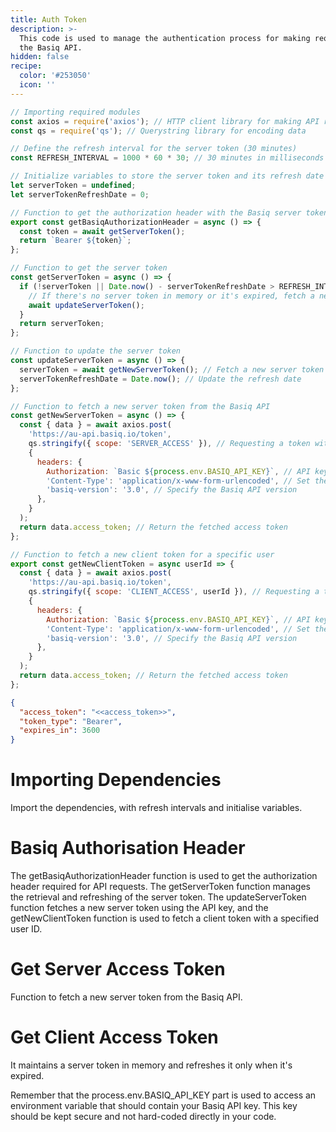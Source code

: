 ```yaml
---
title: Auth Token
description: >-
  This code is used to manage the authentication process for making requests to
  the Basiq API.
hidden: false
recipe:
  color: '#253050'
  icon: ''
---
```

```javascript JavaScript
// Importing required modules
const axios = require('axios'); // HTTP client library for making API requests
const qs = require('qs'); // Querystring library for encoding data

// Define the refresh interval for the server token (30 minutes)
const REFRESH_INTERVAL = 1000 * 60 * 30; // 30 minutes in milliseconds

// Initialize variables to store the server token and its refresh date
let serverToken = undefined;
let serverTokenRefreshDate = 0;

// Function to get the authorization header with the Basiq server token
export const getBasiqAuthorizationHeader = async () => {
  const token = await getServerToken();
  return `Bearer ${token}`;
};

// Function to get the server token
const getServerToken = async () => {
  if (!serverToken || Date.now() - serverTokenRefreshDate > REFRESH_INTERVAL) {
    // If there's no server token in memory or it's expired, fetch a new one
    await updateServerToken();
  }
  return serverToken;
};

// Function to update the server token
const updateServerToken = async () => {
  serverToken = await getNewServerToken(); // Fetch a new server token
  serverTokenRefreshDate = Date.now(); // Update the refresh date
};

// Function to fetch a new server token from the Basiq API
const getNewServerToken = async () => {
  const { data } = await axios.post(
    'https://au-api.basiq.io/token',
    qs.stringify({ scope: 'SERVER_ACCESS' }), // Requesting a token with SERVER_ACCESS scope
    {
      headers: {
        Authorization: `Basic ${process.env.BASIQ_API_KEY}`, // API key for authorization
        'Content-Type': 'application/x-www-form-urlencoded', // Set the content type
        'basiq-version': '3.0', // Specify the Basiq API version
      },
    }
  );
  return data.access_token; // Return the fetched access token
};

// Function to fetch a new client token for a specific user
export const getNewClientToken = async userId => {
  const { data } = await axios.post(
    'https://au-api.basiq.io/token',
    qs.stringify({ scope: 'CLIENT_ACCESS', userId }), // Requesting a token with CLIENT_ACCESS scope and userId
    {
      headers: {
        Authorization: `Basic ${process.env.BASIQ_API_KEY}`, // API key for authorization
        'Content-Type': 'application/x-www-form-urlencoded', // Set the content type
        'basiq-version': '3.0', // Specify the Basiq API version
      },
    }
  );
  return data.access_token; // Return the fetched access token
};

```

```json Response Example
{
  "access_token": "<<access_token>>",
  "token_type": "Bearer",
  "expires_in": 3600
}
```

# Importing Dependencies

<!-- javascript@1-11 -->

Import the dependencies, with refresh intervals and initialise variables.

# Basiq Authorisation Header

<!-- javascript@ -->

The getBasiqAuthorizationHeader function is used to get the authorization header required for API requests. The getServerToken function manages the retrieval and refreshing of the server token. The updateServerToken function fetches a new server token using the API key, and the getNewClientToken function is used to fetch a client token with a specified user ID.

# Get Server Access Token

<!-- javascript@ -->

Function to fetch a new server token from the Basiq API.

# Get Client Access Token

<!-- javascript@ -->

It maintains a server token in memory and refreshes it only when it's expired.  

Remember that the process.env.BASIQ_API_KEY part is used to access an environment variable that should contain your Basiq API key. This key should be kept secure and not hard-coded directly in your code.